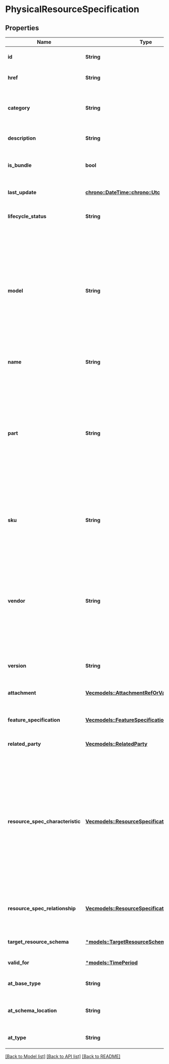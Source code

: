 # PhysicalResourceSpecification

## Properties
Name | Type | Description | Notes
------------ | ------------- | ------------- | -------------
**id** | **String** | unique identifier | [optional] [default to None]
**href** | **String** | Hyperlink reference | [optional] [default to None]
**category** | **String** | Category of the target resource like NetworkConnectivity, PhysicalLinks, Generic, L2Network and so on. | [optional] [default to None]
**description** | **String** | Description of this REST resource | [optional] [default to None]
**is_bundle** | **bool** | A flag indicates that if this resource specification is a bundled specification (true) or single (false). | [optional] [default to None]
**last_update** | [**chrono::DateTime::<chrono::Utc>**](DateTime.md) | Date and time of the last update of this REST resource | [optional] [default to None]
**lifecycle_status** | **String** | Used to indicate the current lifecycle status of the resource specification | [optional] [default to None]
**model** | **String** | This is a string that represents a manufacturer-allocated number used to identify the general type and/or category of the hardware item. This, in combination with the Part and the Vendor, identify different types of hardware items. The SerialNumber can then be used to differentiate between different instances of the same type of hardware item. This is an optional attribute. | [optional] [default to None]
**name** | **String** | Name given to this REST resource | [optional] [default to None]
**part** | **String** | This is a string that defines a manufacturer-allocated part number assigned by the organization that manufactures the hardware item. This, in combination with the Model and the Vendor, identify different types of hardware items. The SerialNumber can then be used to differentiate between different instances of the same type of hardware item. This is a REQUIRED attribute. | [optional] [default to None]
**sku** | **String** | This is a string that defines the manufacturer-allocated Stock Keeping Unit (SKU) number of the hardware item. This is an optional attribute. | [optional] [default to None]
**vendor** | **String** | This is a string that defines the name of the manufacturer. This, in combination with the Model and the Part, identify different types of hardware items. The SerialNumber can then be used to differentiate between different instances of the same type of hardware item. This is a REQUIRED attribute for a physical resource. | [optional] [default to None]
**version** | **String** | Resource Specification version | [optional] [default to None]
**attachment** | [**Vec<models::AttachmentRefOrValue>**](AttachmentRefOrValue.md) | Complements the description of an element (for instance a resource) through video, pictures ... | [optional] [default to None]
**feature_specification** | [**Vec<models::FeatureSpecification>**](FeatureSpecification.md) | A list of Features for this specification. | [optional] [default to None]
**related_party** | [**Vec<models::RelatedParty>**](RelatedParty.md) | A related party defines party or party role linked to a specific entity. | [optional] [default to None]
**resource_spec_characteristic** | [**Vec<models::ResourceSpecificationCharacteristic>**](ResourceSpecificationCharacteristic.md) | A characteristic quality or distinctive feature of a ResourceSpecification.  The characteristic can be take on a discrete value, such as color, can take on a range of values, (for example, sensitivity of 100-240 mV), or can be derived from a formula (for example, usage time (hrs) = 30 - talk time *3). Certain characteristics, such as color, may be configured during the ordering or some other process. | [optional] [default to None]
**resource_spec_relationship** | [**Vec<models::ResourceSpecificationRelationship>**](ResourceSpecificationRelationship.md) | A migration, substitution, dependency or exclusivity relationship between/among resource specifications. | [optional] [default to None]
**target_resource_schema** | [***models::TargetResourceSchema**](TargetResourceSchema.md) |  | [optional] [default to None]
**valid_for** | [***models::TimePeriod**](TimePeriod.md) |  | [optional] [default to None]
**at_base_type** | **String** | When sub-classing, this defines the super-class | [optional] [default to None]
**at_schema_location** | **String** | A URI to a JSON-Schema file that defines additional attributes and relationships | [optional] [default to None]
**at_type** | **String** | When sub-classing, this defines the sub-class Extensible name | [optional] [default to None]

[[Back to Model list]](../README.md#documentation-for-models) [[Back to API list]](../README.md#documentation-for-api-endpoints) [[Back to README]](../README.md)


